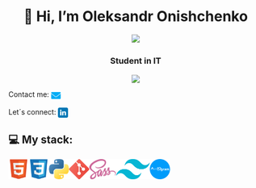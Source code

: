 <h1 align="center">👋 Hi, I’m Oleksandr Onishchenko</h1>
<div align="center">
  <img width="256px" src="https://media2.giphy.com/media/v1.Y2lkPTc5MGI3NjExNnVuNXA4bDE5aWY2cW43YnBoeGE1ODhodzZ3amNwZnV3NXZqd2htZiZlcD12MV9pbnRlcm5hbF9naWZfYnlfaWQmY3Q9Zw/78XCFBGOlS6keY1Bil/giphy.gif">
</div>

<h3 align="center">Student in IT</h3>

<div align="center">
  <a href="https://github.com/anuraghazra/convoychat">
  <img height=200 align="center" src="https://github-readme-stats.vercel.app/api/top-langs/?username=alxww55&layout=donut&theme=github_dark&card_width=320" />
  </a>
</div>

Contact me: <a href="mailto:alxww55@icloud.com"><img src="https://github.com/alxww55/alxww55/blob/main/static/img/message.png" height="20" align="center"/></a>

Let´s connect:
<a href="https://www.linkedin.com/in/oleksandr-onishchenko" target="blank"><img align="center" src="https://github.com/alxww55/alxww55/blob/main/static/img/linkedin.png" alt="https://www.linkedin.com/in/oleksandr-onishchenko" height="20" width="20" /></a>

## 💻 My stack:
<img height=40 align="left" src="https://github.com/alxww55/alxww55/blob/main/static/img/html5.png" />
<img height=40 align="left" src="https://github.com/alxww55/alxww55/blob/main/static/img/css3.png" />
<img height=40 align="left" src="https://github.com/alxww55/alxww55/blob/main/static/img/python.png" />
<img height=40 align="left" src="https://github.com/alxww55/alxww55/blob/main/static/img/git.png" />
<img height=40 align="left" src="https://github.com/alxww55/alxww55/blob/main/static/img/sass.png" />
<img height=40 align="left" src="https://github.com/alxww55/alxww55/blob/main/static/img/tailwind.png" />
<img height=40 align="left" src="https://github.com/alxww55/alxww55/blob/main/static/img/aiogram-logo.png" />
